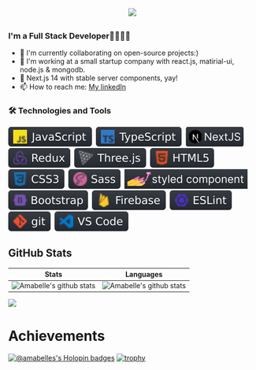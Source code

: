 <h1 align="center">
  <a href="https://git.io/typing-svg">
    <img src="https://readme-typing-svg.herokuapp.com/?lines=Hello,+There!+👋;I'm+Amabelle+👩‍💻;Nice+to+meet+you!&center=true&size=30">
  </a>
</h1>

### I'm a Full Stack Developer👩‍💻🧚‍♀️

- 👯 I'm currently collaborating on open-source projects:)
- 🌠 I'm working at a small startup company with react.js, matirial-ui, node.js & mongodb.
- 💖 Next.js 14 with stable server components, yay! 
- 📫 How to reach me: [My linkedIn](https://www.linkedin.com/in/amabelle-trachtenberg/)

### 🛠 Technologies and Tools

![javascript](images/javascript.svg)&nbsp;
![typescript](images/typescript.svg)&nbsp;
![nextjs](images/nextjs.svg)&nbsp;
![redux](images/redux.svg)&nbsp;
![threejs](images/threejs.svg)&nbsp;
![html5](images/html5.svg)&nbsp;
![css3](images/css3.svg)&nbsp;
![sass](images/sass.svg)&nbsp;
![styled-component](images/styled-component.svg)&nbsp;
![bo01otstrap](images/bootstrap.svg)&nbsp;
![firebase](images/firebase.svg)&nbsp;
![eslint](images/eslint.svg)&nbsp;
![git](images/git.svg)&nbsp;
![vscode](images/vscode.svg)&nbsp;

## GitHub Stats
| Stats                                                                                 | Languages                           |
|---------------------------------------------------------------------------------------|-------------------------------------|
| ![Amabelle's github stats](https://github-readme-stats.vercel.app/api?username=amabelleS&show_icons=true&theme=radical&include_all_commits=true)              | ![Amabelle's github stats](https://github-readme-stats.vercel.app/api/top-langs/?username=amabelleS&theme=radical&layout=compact) |

<img src="https://github-readme-streak-stats.herokuapp.com/?user=amabelleS"></img>

# Achievements
[![@amabelles's Holopin badges](https://holopin.me/amabelles)](https://holopin.io/@amabelles)
[![trophy](https://github-profile-trophy.vercel.app/?username=amabelleS&theme=onedark)](https://github.com/ryo-ma/github-profile-trophy)
